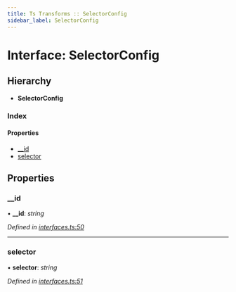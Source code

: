 ```yaml
---
title: Ts Transforms :: SelectorConfig
sidebar_label: SelectorConfig
---
```


# Interface: SelectorConfig

## Hierarchy

* **SelectorConfig**

### Index

#### Properties

* [__id](selectorconfig.md#__id)
* [selector](selectorconfig.md#selector)

## Properties

###  __id

• **__id**: *string*

*Defined in [interfaces.ts:50](https://github.com/terascope/teraslice/blob/7cdb60b1/packages/ts-transforms/src/interfaces.ts#L50)*

___

###  selector

• **selector**: *string*

*Defined in [interfaces.ts:51](https://github.com/terascope/teraslice/blob/7cdb60b1/packages/ts-transforms/src/interfaces.ts#L51)*
